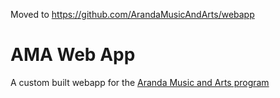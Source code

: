 Moved to https://github.com/ArandaMusicAndArts/webapp

# AMA Web App
A custom built webapp for the [Aranda Music and Arts program](https://arandamusicprogram.org/)
